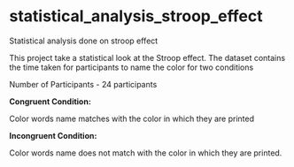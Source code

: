 # statistical_analysis_stroop_effect
Statistical analysis done on stroop effect

This project take a statistical look at the Stroop effect. The dataset contains 
the time taken for participants to name the color for two conditions

Number of Participants - 24 participants

**Congruent Condition:**

Color words name matches with the color in which they are printed

**Incongruent Condition:**

Color words name does not match with the color in which they are printed.



